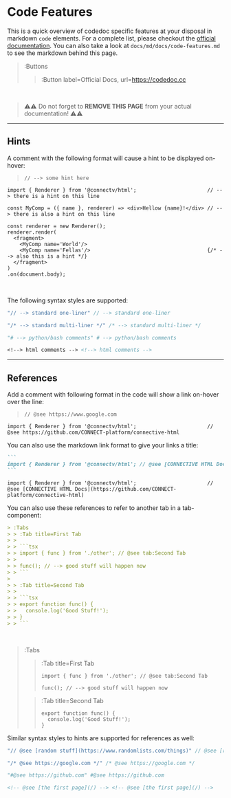 # Code Features

This is a quick overview of codedoc specific features at your disposal in markdown
`code` elements. For a complete list, please checkout the [official documentation](https://codedoc.cc).
You can also take a look at `docs/md/docs/code-features.md` to see the markdown behind this page.

> :Buttons
> > :Button label=Official Docs, url=https://codedoc.cc

<br>

> ⚠️⚠️
> Do not forget to **REMOVE THIS PAGE** from your actual documentation!
> ⚠️⚠️

<hr>

## Hints

A comment with the following format will cause a hint to be displayed on-hover:

> `// --> some hint here`

```tsx | index.tsx
import { Renderer } from '@connectv/html';                       // --> there is a hint on this line

const MyComp = ({ name }, renderer) => <div>Hellow {name}!</div> // --> there is also a hint on this line

const renderer = new Renderer();
renderer.render(
  <fragment>
    <MyComp name='World'/>
    <MyComp name='Fellas'/>                                      {/* --> also this is a hint */}
  </fragment>
)
.on(document.body);
```

<br>

The following syntax styles are supported:


```go
"// --> standard one-liner" // --> standard one-liner
```

```java
"/* --> standard multi-liner */" /* --> standard multi-liner */
```

```py
"# --> python/bash comments" # --> python/bash comments
```

```md
<‌!--> html comments --> <!--> html comments -->
```


<hr>

## References

Add a comment with following format in the code will show a link on-hover over the line:

> `// @see https://www.google.com`

```tsx
import { Renderer } from '@connectv/html';                       // @see https://github.com/CONNECT-platform/connective-html
```

You can also use the markdown link format to give your links a title:

````md | --no-wmbar
```
import { Renderer } from '@connectv/html'; // @see [CONNECTIVE HTML Docs](https://github.com/CONNECT-platform/connective-html)
```
````
```tsx
import { Renderer } from '@connectv/html';                       // @see [CONNECTIVE HTML Docs](https://github.com/CONNECT-platform/connective-html)
```

You can also use these references to refer to another tab in a tab-component:

```md | some-doc.md
> :Tabs
> > :Tab title=First Tab
> >
> > ```tsx
> > import { func } from './other'; // @see tab:Second Tab
> >
> > func(); // --> good stuff will happen now
> > ```
>
> > :Tab title=Second Tab
> >
> > ```tsx
> > export function func() {
> >   console.log('Good Stuff!');
> > }
> > ```
```
<br>

> :Tabs
> > :Tab title=First Tab
> >
> > ```tsx
> > import { func } from './other'; // @see tab:Second Tab
> >
> > func(); // --> good stuff will happen now
> > ```
>
> > :Tab title=Second Tab
> >
> > ```tsx
> > export function func() {
> >   console.log('Good Stuff!');
> > }
> > ```

Similar syntax styles to hints are supported for references as well:


```js
"// @‌see [random stuff](https://www.randomlists.com/things)" // @see [random stuff](https://www.randomlists.com/things)
```

```go
"/* @‌see https://google.com */" /* @see https://google.com */
```

```python
"#@see https://github.com" #@see https://github.com
```

```html
<!-- @‌see [the first page](/) --> <!-- @see [the first page](/) -->
```
